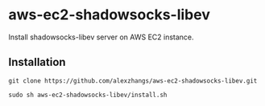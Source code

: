 # aws-ec2-shadowsocks-libev

Install shadowsocks-libev server on AWS EC2 instance.

## Installation

```
git clone https://github.com/alexzhangs/aws-ec2-shadowsocks-libev.git

sudo sh aws-ec2-shadowsocks-libev/install.sh
```
